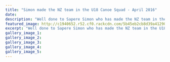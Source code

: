 ```yaml
---
title: "Simon made the NZ team in the U18 Canoe Squad - April 2016"
date: 
description: "Well done to Sapere Simon who has made the NZ team in the U18 Canoe Squad."
featured_image: http://c1940652.r52.cf0.rackcdn.com/5b45eb2cb8d39a4129000477/canoe.gif
excerpt: "Well done to Sapere Simon who has made the NZ team in the U18 Canoe Squad."
gallery_image_1: 
gallery_image_2: 
gallery_image_3: 
gallery_image_4: 
gallery_image_5: 
---
```

